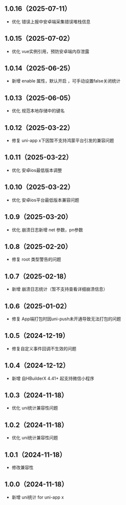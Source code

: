 ## 1.0.16（2025-07-11）
- 优化 错误上报中安卓端采集错误堆栈信息
## 1.0.15（2025-07-02）
- 优化 vue实例引用，预防安卓端内存泄露
## 1.0.14（2025-06-25）
- 新增 enable 属性，默认开启 ，可手动设置false关闭统计
## 1.0.13（2025-06-05）
- 优化 规范本地存储中的键名
## 1.0.12（2025-03-22）
- 修复 uni-app x下因暂不支持鸿蒙平台引发的兼容问题
## 1.0.11（2025-03-22）
- 优化 安卓ios最低版本调整
## 1.0.10（2025-03-22）
- 优化 安卓ios平台最低版本兼容问题
## 1.0.9（2025-03-20）
- 优化 崩溃日志新增 net 参数，pn参数
## 1.0.8（2025-02-20）
- 修复 root 类型警告的问题
## 1.0.7（2025-02-18）
- 新增 崩溃日志统计（暂不支持查看详细崩溃信息）
## 1.0.6（2025-01-02）
- 修复 App端打包时因uni-push未开通导致无法打包的问题
## 1.0.5（2024-12-19）
- 修复自定义事件回调不生效的问题
## 1.0.4（2024-12-12）
- 新增 自HBuilderX 4.41+ 起支持微信小程序
## 1.0.3（2024-11-18）
- 优化 uni统计兼容性问题
## 1.0.2（2024-11-18）
- 优化 uni统计兼容性问题
## 1.0.1（2024-11-18）
- 修改兼容性
## 1.0.0（2024-11-18）
- 新增 uni统计 for uni-app x
